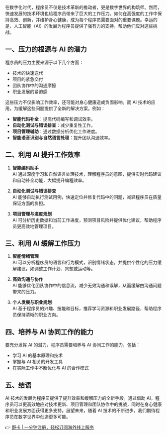 在数字化时代，程序员不仅是技术革新的推动者，更是数字世界的构筑师。然而，快速发展的技术环境也给程序员带来了巨大的工作压力。如何在高强度的工作中保持高效、创新，并维护身心健康，成为每个程序员需要面对的重要课题。幸运的是，人工智能（AI）的发展为程序员提供了强有力的支持，帮助他们应对这些挑战。

## 一、压力的根源与 AI 的潜力

程序员的压力主要来源于以下几个方面：
- 技术的快速迭代
- 项目的紧急交付
- 团队协作中的沟通摩擦
- 职业发展的紧迫感

这些压力不仅影响工作效率，还可能对身心健康造成负面影响。而 AI 技术的应用，为缓解这些问题提供了全新的解决方案。例如：
- **智能代码补全**：提高代码编写和调试效率。
- **自动化测试与错误排查**：减少重复性工作。
- **项目管理辅助**：通过数据分析优化工作进度。
- **智能语音识别与自然语言处理**：提升团队沟通效率。

## 二、利用 AI 提升工作效率

1. **智能编码助手**  
   AI 通过深度学习和自然语言处理技术，理解程序员的意图，提供实时代码建议和自动补全功能，大幅提升编程效率。

2. **自动化测试与错误排查**  
   AI 能够自动执行测试用例，快速定位并修复代码中的问题，减轻程序员在质量保证方面的负担。

3. **项目管理与进度规划**  
   AI 可分析历史数据和当前工作进度，预测项目风险并提供优化建议，帮助程序员更高效地管理项目。

## 三、利用 AI 缓解工作压力

1. **智能情绪管理**  
   AI 可以分析程序员的语言和行为模式，识别情绪状态，并提供个性化的压力缓解建议，如调整工作计划、冥想或运动等。

2. **高效沟通与协作**  
   AI 能够优化团队协作中的信息流，减少无效沟通和误解，从而缓解由沟通问题带来的压力。

3. **个人发展与职业规划**  
   AI 基于程序员的兴趣、技能和目标，推荐学习资源和职业发展路径，帮助程序员保持清晰的职业方向。

## 四、培养与 AI 协同工作的能力

要充分发挥 AI 的潜力，程序员需要培养与 AI 协同工作的能力，包括：
- 学习 AI 的基本原理和技术
- 掌握与 AI 相关的开发工具
- 在实际工作中不断优化与 AI 的合作模式

## 五、结语

AI 技术的发展为程序员提供了提升效率和缓解压力的全新手段。通过借助 AI，程序员可以更高效地应对技术更新、项目管理和团队协作中的挑战，同时在身心健康和职业发展方面获得更多支持。展望未来，随着 AI 技术的不断进步，我们期待程序员在数字世界中创造更多可能。

👉 [野卡 | 一分钟注册，轻松订阅海外线上服务](https://bit.ly/bewildcard)